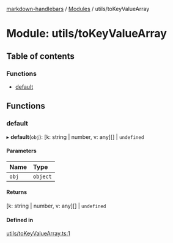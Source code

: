 [markdown-handlebars](../README.md) / [Modules](../modules.md) / utils/toKeyValueArray

# Module: utils/toKeyValueArray

## Table of contents

### Functions

- [default](utils_toKeyValueArray.md#default)

## Functions

### default

▸ **default**(`obj`): [k: string \| number, v: any][] \| `undefined`

#### Parameters

| Name | Type |
| :------ | :------ |
| `obj` | `object` |

#### Returns

[k: string \| number, v: any][] \| `undefined`

#### Defined in

[utils/toKeyValueArray.ts:1](https://github.com/nationalparkservice/npmap5-plugins/blob/044451c/markdown-handlebars/src/utils/toKeyValueArray.ts#L1)
